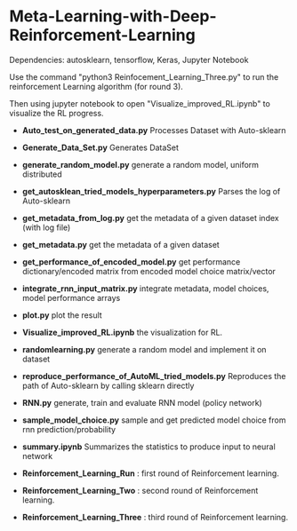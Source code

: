 # Meta-Learning-with-Deep-Reinforcement-Learning

Dependencies: autosklearn, tensorflow, Keras, Jupyter Notebook

Use the command "python3 Reinfocement_Learning_Three.py" to run the reinforcement Learning algorithm (for round 3).

Then using jupyter notebook to open "Visualize_improved_RL.ipynb" to visualize the RL progress.

* __Auto_test_on_generated_data.py__  Processes Dataset with Auto-sklearn

* __Generate_Data_Set.py__   Generates DataSet

* __generate_random_model.py__  generate a random model, uniform distributed

* __get_autosklean_tried_models_hyperparameters.py__   Parses the log of Auto-sklearn

* __get_metadata_from_log.py__ get the metadata of a given dataset index (with log file)

* __get_metadata.py__  get the metadata of a given dataset

* __get_performance_of_encoded_model.py__ get performance dictionary/encoded matrix from encoded model choice matrix/vector

* __integrate_rnn_input_matrix.py__ integrate metadata, model choices, model performance arrays

* __plot.py__  plot the result

* __Visualize_improved_RL.ipynb__ the visualization for RL.

* __randomlearning.py__  generate a random model and implement it on dataset

* __reproduce_performance_of_AutoML_tried_models.py__   Reproduces the path of Auto-sklearn by calling sklearn directly

* __RNN.py__ generate, train and evaluate RNN model (policy network)

* __sample_model_choice.py__ sample and get predicted model choice from rnn prediction/probability

* __summary.ipynb__   Summarizes the statistics to produce input to neural network

* __Reinforcement_Learning_Run__ : first round of Reinforcement learning.

* __Reinforcement_Learning_Two__ : second round of Reinforcement learning.

* __Reinforcement_Learning_Three__ : third round of Reinforcement learning.
